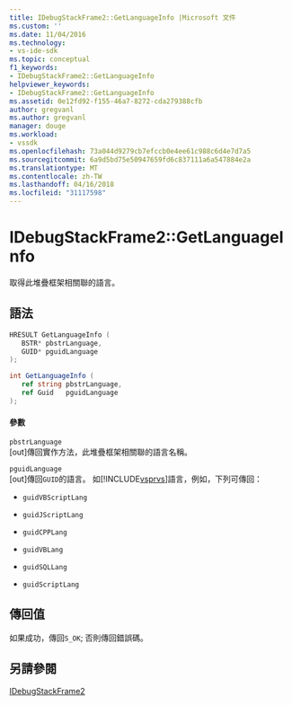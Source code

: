 ```yaml
---
title: IDebugStackFrame2::GetLanguageInfo |Microsoft 文件
ms.custom: ''
ms.date: 11/04/2016
ms.technology:
- vs-ide-sdk
ms.topic: conceptual
f1_keywords:
- IDebugStackFrame2::GetLanguageInfo
helpviewer_keywords:
- IDebugStackFrame2::GetLanguageInfo
ms.assetid: 0e12fd92-f155-46a7-8272-cda279388cfb
author: gregvanl
ms.author: gregvanl
manager: douge
ms.workload:
- vssdk
ms.openlocfilehash: 73a044d9279cb7efccb0e4ee61c988c6d4e7d7a5
ms.sourcegitcommit: 6a9d5bd75e50947659fd6c837111a6a547884e2a
ms.translationtype: MT
ms.contentlocale: zh-TW
ms.lasthandoff: 04/16/2018
ms.locfileid: "31117598"
---
```

# <a name="idebugstackframe2getlanguageinfo"></a>IDebugStackFrame2::GetLanguageInfo
取得此堆疊框架相關聯的語言。  
  
## <a name="syntax"></a>語法  
  
```cpp  
HRESULT GetLanguageInfo (   
   BSTR* pbstrLanguage,  
   GUID* pguidLanguage  
);  
```  
  
```csharp  
int GetLanguageInfo (   
   ref string pbstrLanguage,  
   ref Guid   pguidLanguage  
);  
```  
  
#### <a name="parameters"></a>參數  
 `pbstrLanguage`  
 [out]傳回實作方法，此堆疊框架相關聯的語言名稱。  
  
 `pguidLanguage`  
 [out]傳回`GUID`的語言。 如[!INCLUDE[vsprvs](../../../code-quality/includes/vsprvs_md.md)]語言，例如，下列可傳回：  
  
-   `guidVBScriptLang`  
  
-   `guidJScriptLang`  
  
-   `guidCPPLang`  
  
-   `guidVBLang`  
  
-   `guidSQLLang`  
  
-   `guidScriptLang`  
  
## <a name="return-value"></a>傳回值  
 如果成功，傳回`S_OK`; 否則傳回錯誤碼。  
  
## <a name="see-also"></a>另請參閱  
 [IDebugStackFrame2](../../../extensibility/debugger/reference/idebugstackframe2.md)